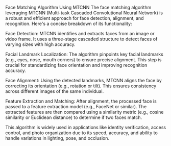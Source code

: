 Face Matching Algorithm Using MTCNN
The face matching algorithm leveraging MTCNN (Multi-task Cascaded Convolutional Neural Network) is a robust and efficient approach for face detection, alignment, and recognition. Here's a concise breakdown of its functionality:


Face Detection:
MTCNN identifies and extracts faces from an image or video frame. It uses a three-stage cascaded structure to detect faces of varying sizes with high accuracy.


Facial Landmark Localization:
The algorithm pinpoints key facial landmarks (e.g., eyes, nose, mouth corners) to ensure precise alignment. This step is crucial for standardizing face orientation and improving recognition accuracy.


Face Alignment:
Using the detected landmarks, MTCNN aligns the face by correcting its orientation (e.g., rotation or tilt). This ensures consistency across different images of the same individual.


Feature Extraction and Matching:
After alignment, the processed face is passed to a feature extraction model (e.g., FaceNet or similar). The extracted features are then compared using a similarity metric (e.g., cosine similarity or Euclidean distance) to determine if two faces match.


This algorithm is widely used in applications like identity verification, access control, and photo organization due to its speed, accuracy, and ability to handle variations in lighting, pose, and occlusion.
